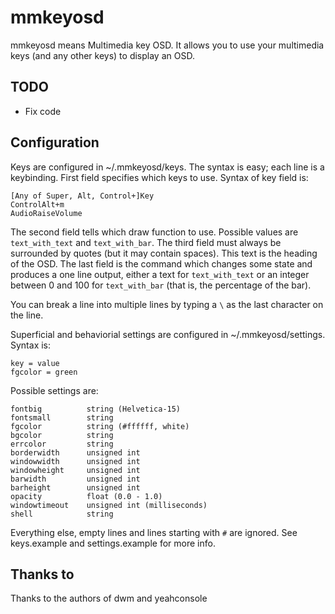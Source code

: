 mmkeyosd
========

mmkeyosd means Multimedia key OSD. It allows you
to use your multimedia keys (and any other keys) to display an OSD.

TODO
----
* Fix code

Configuration
-------------
Keys are configured in ~/.mmkeyosd/keys. The syntax is easy; each line 
is a keybinding. First field specifies which keys to use. Syntax of key field is:

	[Any of Super, Alt, Control+]Key
	ControlAlt+m
	AudioRaiseVolume

The second field tells which draw function to use. Possible values are `text_with_text` and `text_with_bar`.
The third field must always be surrounded by quotes (but it may contain spaces). This 
text is the heading of the OSD. The last field is the command which changes some state
and produces a one line output, either a text for `text_with_text` or an integer between
0 and 100 for `text_with_bar` (that is, the percentage of the bar).

You can break a line into multiple lines by typing a `\` as the last character on the line.

Superficial and behaviorial settings are configured in ~/.mmkeyosd/settings. Syntax is:

	key = value
	fgcolor = green

Possible settings are:

	fontbig          string (Helvetica-15)
	fontsmall        string
	fgcolor          string (#ffffff, white)
	bgcolor          string
	errcolor         string
	borderwidth      unsigned int
	windowwidth      unsigned int
	windowheight     unsigned int
	barwidth         unsigned int
	barheight        unsigned int
	opacity          float (0.0 - 1.0)
	windowtimeout    unsigned int (milliseconds)
	shell            string

Everything else, empty lines and lines starting with `#` are ignored.
See keys.example and settings.example for more info.

Thanks to
---------
Thanks to the authors of dwm and yeahconsole


